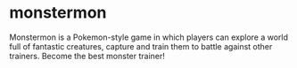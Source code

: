 # monstermon
Monstermon is a Pokemon-style game in which players can explore a world full of fantastic creatures, capture and train them to battle against other trainers. Become the best monster trainer!
